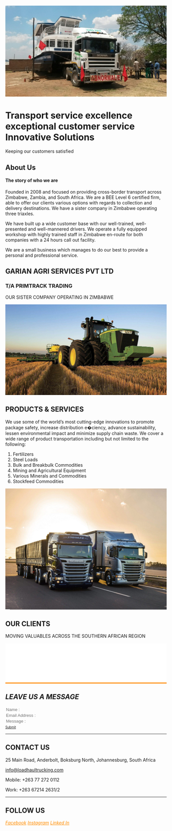 
  
  
![Alt image](Hero_1.JPG)

# Transport service excellence exceptional customer service Innovative Solutions

Keeping our customers satisfied


## About **Us**

#### The story of who we are

Founded in 2008 and focused on providing cross-border transport across Zimbabwe, Zambia, and South Africa. We are a BEE Level 6 certified firm, able to offer our clients various options with regards to collection and delivery destinations. We have a sister company in Zimbabwe operating three triaxles.

We have built up a wide customer base with our well-trained, well-presented and well-mannered drivers. We operate a fully equipped workshop with highly trained staff in Zimbabwe en-route for both companies with a 24 hours call out facility.

We are a small business which manages to do our best to provide a personal and professional service.


## GARIAN AGRI SERVICES PVT LTD
### T/A PRIMTRACK TRADING

OUR SISTER COMPANY OPERATING IN ZIMBABWE

![Alt image](About_1.jpg)

## PRODUCTS & **SERVICES** 

We use some of the world’s most cutting-edge innovations to promote package safety, increase distribution e�ciency, advance sustainability, lessen environmental impact and minimize supply chain waste. We cover a wide range of product transportation including but not limited to the following:
1. Fertilizers
2. Steel Loads
3. Bulk and Breakbulk Commodities
4. Mining and Agricultural Equipment
5. Various Minerals and Commodities
7. Stockfeed Commodities


![Alt image](Products_&_Services_1.jpg)


## OUR **CLIENTS**

MOVING VALUABLES ACROSS THE SOUTHERN AFRICAN REGION

<div style="background:darkorange">

![Alt image](LOGO.png)
  
</div>

## *LEAVE US A MESSAGE*

<form action="#">
                <input type="text" placeholder="Name :" style="background:transparent; border:none "> <br>
                <input type="text" placeholder="Email Address :" style="background:transparent; border:none">  <br>
                <input type="text" placeholder="Message :" style="background:transparent; border:none "> <br>
                <a href="#" title="submit" style="darkorange;font-size:10px">Submit</a>
</form>

***

## CONTACT **US**

25 Main Road, Anderbolt, Boksburg North, Johannesburg, South Africa

<a href="mailto:loadhaultrucking.com" title="address" >info@loadhaultrucking.com</a>

Mobile: +263 77 272 0112

Work: +263 67214 2631/2

***

## FOLLOW **US**
*<a href="https://tanyaradzwa20.github.io/MarkDown2/#myself" title="Title" style="color:darkorange;">Facebook</a>*
*<a href="https://tanyaradzwa20.github.io/MarkDown2/#myself" title="Title" style="color:darkorange;">Instagram</a>*
*<a href="https://tanyaradzwa20.github.io/MarkDown2/#myself" title="Title" style="color:darkorange;">Linked In</a>*
  

